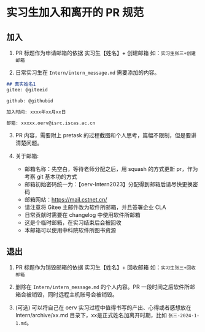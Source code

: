 # 实习生加入和离开的 PR 规范

## 加入

1. PR 标题作为申请邮箱的依据
实习生【姓名】+ 创建邮箱
如：`实习生张三+创建邮箱`

2. 日常实习生在 `Intern/intern_message.md` 需要添加的内容。

``` md
## 真实姓名1
gitee: @giteeid

github: @githubid

加入时间: xxxx年xx月xx日

邮箱: xxxxx.oerv@isrc.iscas.ac.cn
```

3. PR 内容，需要附上 pretask 的过程截图和个人思考，篇幅不限制，但是要讲清楚问题。

4. 关于邮箱:

    - 邮箱名称：先空白，等待老师分配之后，用 squash 的方式更新 pr，作为考察 git 基本功的方式
    - 邮箱初始密码统一为：【oerv-Intern2023】分配得到邮箱后请尽快更换密码
    - 邮箱网站：https://mail.cstnet.cn/
    - 请注意将 Gitee 主邮件改为软件所邮箱，并且签署企业 CLA
    - 日常贡献时需要在 changelog 中使用软件所邮箱
    - 这是个临时邮箱，在实习结束后会被回收
    - 本邮箱可以使用中科院软件所图书资源


## 退出

1. PR 标题作为销毁邮箱的依据
实习生【姓名】+ 回收邮箱
如：`实习生张三+回收邮箱`

2. 删除在 `Intern/intern_message.md` 的个人内容。PR 一段时间之后软件所邮箱会被销毁，同时远程主机账号会被销毁。

3. (可选) 可以将自己在 oerv 实习过程中值得书写的产出、心得或者感想放在 Intern/archive/xx.md 目录下，xx是正式姓名加离开时期，比如 `张三-2024-1-1.md`。
